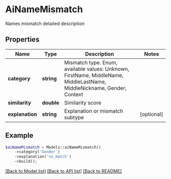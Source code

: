 # AiNameMismatch

Names mismatch detailed description

## Properties
Name | Type | Description | Notes
---- | ---- | ----------- | -----
**category** | **string** | Mismatch type. Enum, available values: Unknown, FirstName, MiddleName, MiddleLastName, MiddleNickname, Gender, Context | 
**similarity** | **double** | Similarity score | 
**explanation** | **string** | Explanation or mismatch subtype | [optional] 



## Example
```php
$aiNameMismatch = Models::aiNameMismatch()
    ->category('Gender')
    ->explanation('no_match')
    ->build();
```


[[Back to Model list]](README.md#documentation-for-models) [[Back to API list]](README.md#documentation-for-api-endpoints) [[Back to README]](README.md)


